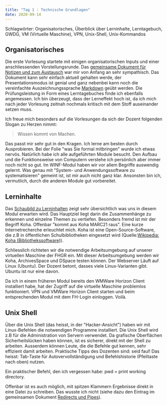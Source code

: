 ```yaml
---
title: "Tag 1 : Technische Grundlagen"
date: 2020-09-14
---
```

Schlagwörter: Organisatorisches, Überblick über Lerninhalte, Lerntagebuch, GWDG, VM (Virtuelle Maschine), VPN, Unix-Shell, Unix-Kommandos

## Organisatorisches
Die erste Vorlesung startete mit einigen organisatorischen Inputs und einer anschliessenden Vorstellungsrunde. Das [gemeinsame Dokument für Notizen und zum Austausch](https://pad.gwdg.de/Tf-htntTR8COelT3Wgodzg) war mir von Anfang an sehr sympathisch. Das Dokument kann sehr einfach aktuell gehalten werde, der Presentationsmodus ist genial und ganz nebenbei kann noch die vereinfachte Auszeichnungssprache [Markdown](https://de.wikipedia.org/wiki/Markdown) geübt werden.
Die Prüfungsleistung in Form eines Lerntagebuches finde ich ebenfalls angemessen. Ich bin überzeugt, dass der Lerneffekt hoch ist, da ich mich nach jeder Vorlesung zeitnah nochmals kritisch mit dem Stoff auseinander setzen muss.

Ich freue mich besonders auf die Vorlesungen da sich der Dozent folgenden Slogan zu Herzen nimmt: 

> Wissen kommt von Machen.

Das passt mir sehr gut in den Kragen. Ich lerne am besten durch Ausprobieren. Bei der Folie "was Sie formal mitbringen" wurde ich etwas nervös. Natürlich habe ich alle aufgeführten Module besucht. Den Aufbau und die Funktionsweise von Computern verstehe ich persönlich aber immer noch nicht so gut. Im WINF-Modul haben wir vor allem Begriffe auswendig gelernt. Was genau mit "System- und Anwendungssoftware zu systematisieren" gemeint ist, ist mir auch nicht ganz klar. Ansonsten bin ich, vermutlich, durch die anderen Module gut vorbereitet.

## Lerninhalte
Das [Schaubild zu Lerninhalten](https://pad.gwdg.de/0aeVcWNyS7mGcJ6VFA-jSQ?view#Schaubild-zu-Lehrinhalten) zeigt sehr übersichtlich was uns in diesem Modul erwarten wird. Das Hauptziel liegt darin die Zusammenhänge zu erkennen und einzelne Themen zu vertiefen. Besonders fremd ist mir der Begriff Koha. Offenbar "kommt aus Koha MARC21 raus". Eine kurze Internetrecherche erleuchtet mich. Koha ist eine Open-Source-Software, die z.B in öffentlichen Schulbibliotheken eingesetzt wird (Quelle:[Wikipedia: Koha (Bibliothekssoftware](https://de.wikipedia.org/wiki/Koha_(Bibliothekssoftware)))).

Schliesslich richteten wir die notwendige Arbeitsumgebung auf unserer virtuellen Maschine der FHGR ein. Mit dieser Arbeitsumgebung werden wir Koha, ArchivesSpace und DSpace testen können. Der Webserver Läuft auf Linux (Ubuntu). Der Dozent betont, dasses viele Linux-Varianten gibt. Ubuntu ist nur eine davon.

Da ich in einem früheren Modul bereits den WMWare Horizon Client installiert habe, hat der Zugriff auf die virtuelle Maschine problemlos funktioniert. VPN und VMWare Horizon Client starten und beim entsprechenden Modul mit dem FH-Login einloggen. Voilà. 


## Unix Shell
Über die Unix Shell (das heisst, in der "Hacker-Ansicht") haben wir mit Linux-Befehlen die notwendigen Programme installiert. Die Unix Shell wird z.B für die Administration von Servern verwendet. Da grafische Oberflächen Sicherheitslücken haben können, ist es sicherer, direkt mit der Shell zu arbeiten. Ausserdem können Leute, die die Befehle gut kennen, sehr effizient damit arbeiten. Praktische Tipps des Dozenten sind: seid faul! Das heisst: Tab-Taste für Autovervollständigung und Befehlshistorie (Pfeiltaste nach oben) nutzen.

Ein praktischer Befehl, den ich vergessen habe: pwd = print working directory.

Offenbar ist es auch möglich, mit spitzen Klammern Ergebnisse direkt in eine Datei zu schreiben. Das wusste ich nicht (siehe dazu den Eintrag im gemeinsamen Dokument [Redirects und Pipes](https://pad.gwdg.de/0aeVcWNyS7mGcJ6VFA-jSQ?view#Redirects-und-Pipes)).





